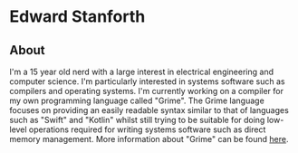 # Edward Stanforth
## About
I'm a 15 year old nerd with a large interest in electrical engineering and computer science. I'm particularly interested in systems software such as compilers and operating systems. I'm currently working on a compiler for my own programming language called "Grime". The Grime language focuses on providing an easily readable syntax similar to that of languages such as "Swift" and "Kotlin" whilst still trying to be suitable for doing low-level operations required for writing systems software such as direct memory management. More information about "Grime" can be found [here](/grime-docs).
